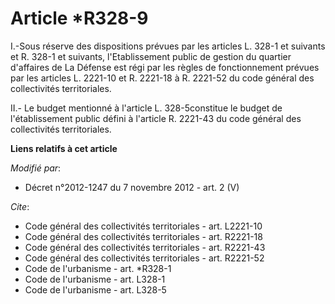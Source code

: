 # Article *R328-9

I.-Sous réserve des dispositions prévues par les articles L. 328-1 et suivants et R. 328-1 et suivants, l'Etablissement
public de gestion du quartier d'affaires de La Défense est régi par les règles de fonctionnement prévues par les articles L.
2221-10 et R. 2221-18 à R. 2221-52 du code général des collectivités territoriales. 

II.-        Le budget mentionné à l'article L. 328-5constitue le budget de l'établissement public défini à l'article R.
2221-43 du code général des collectivités territoriales.

**Liens relatifs à cet article**

_Modifié par_:

  - Décret n°2012-1247 du 7 novembre 2012 - art. 2 (V)

_Cite_:

  - Code général des collectivités territoriales - art. L2221-10
  - Code général des collectivités territoriales - art. R2221-18
  - Code général des collectivités territoriales - art. R2221-43
  - Code général des collectivités territoriales - art. R2221-52
  - Code de l'urbanisme - art. *R328-1
  - Code de l'urbanisme - art. L328-1
  - Code de l'urbanisme - art. L328-5
